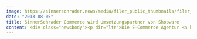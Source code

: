 ```yaml
---
image: https://sinnerschrader.news/media/filer_public_thumbnails/filer_public/e6/e8/e6e8ac7e-b399-4366-9df7-76232965608a/varfoldersdjk8pxf42x64d8fxslz8jcc8fc0000gnttmpdewys1__480x288_q85_crop_subsampling-2_upscale.jpg
date: "2013-08-05"
title: SinnerSchrader Commerce wird Umsetzungspartner von Shopware
content: <div class="newsbody"><p dir="ltr">Die E-Commerce Agentur <a href="http&#58;//www.commerce-plus.com" target="_blank">Commerce Plus</a> geht eine neue Partnerschaft mit dem modularen Online-Shopsystem <a href="http&#58;//shopware.de" target="_blank">Shopware</a> ein und ergänzt damit ihr Technologie-Portfolio. Commerce Plus, die Kreation, Entwicklung und Vermarktung magnetischer Vertriebsplattformen für Markenhersteller und Händler anbieten, ist bereits langjähriger Gold-Partner bei Magento. Hinzu kommt das neue Engagement bei der SaaS-Lösung Venda. Shopware ist nun die dritte Solution Partnerschaft und unterstreicht die strategische Ausrichtung der E-Commerce Agentur. Als erstes Shopware-Referenzprojekt von Commerce Plus ist der neue Onlineshop für die Lifestyle-Uhrenmarke <a href="http&#58;//shop.poseidon-watches.com" target="_blank">Poseidon</a> des Traditionsunternehmens Kienzle zu nennen.</p><p dir="ltr">Stefan Heyne, Vorstand shopware AG&#58;<br/><em>“Wir sind sehr froh, Commerce Plus als neuen Shopware Solution Partner begrüßen zu dürfen und ebenfalls sehr stolz auf die Uhrenmarke Poseidon als Shopware-Referenz. In das exklusive Partnerprogramm als Solution Partner kommt man nur auf Einladung&#58; Diese Einladung haben wir gerne ausgesprochen und freuen uns auch für die Zukunft auf weitere gemeinsame Projekte.”</em></p><p dir="ltr">Andreas Krüger, Director Unit Hamburg, Commerce Plus, über die Partnerschaft&#58;<br/><em>“Das Shopsystem von Shopware überzeugte uns durch seinen modularen und schlanken Aufbau. Die Mulitshopfunktionalität ist sehr ausgereift. Das entspricht den Anforderungen unserer Kunden, die einzelne Markenshops und länderspezifische Anpassungen anfragen. Zudem hat sich Shopware mit viel Innovationskraft und strategischer Herangehensweise im aufstrebenden mittleren Marktsegement der Shopsoftware-Anbieter positioniert. Deshalb glauben wir, dass Shopware ein System der Zukunft ist.”</em></p><p dir="ltr">Jochen Krisch auf <a href="http&#58;//www.excitingcommerce.de" target="_blank">excitingcommerce.de</a> über Shopware&#58;<br/><em>“Es ist schwer, nicht ins Schwärmen zu geraten ob dem, was Shopware in den letzten Jahren im Windschatten von Magento &amp; Co. in die Wege geleitet hat. Vom Open-Source-Gang über das runderneuerte Shopware 4 bis hin zum<a href="http&#58;//www.excitingcommerce.de/2013/06/bepado.html"> Händlernetzwerk Bepado</a>, das durch Libri<a href="http&#58;//www.excitingcommerce.de/2013/06/shopware-gewinnt-libri-als-bepado-partner.html"> die optimale Starthilfe erhält</a>. Shopware hat die strategischen Weichen gestellt für eine Zukunft, in der<a href="http&#58;//www.excitingcommerce.de/2013/05/hockeystick-szenario-21.html"> der Online-Markt explodiert</a>.”</em></p><p dir="ltr"><strong>Kontakt</strong><br/>Sebastian Kehr<br/>+49 40 24828 751<br/><a href="mailto&#58;sebastian.kehr@commerce-plus.com">sebastian.kehr@commerce-plus.com</a></p><p dir="ltr"><strong>Über Shopware</strong><br/>Shopware ist ein seit 2004 in Deutschland entwickeltes, modulares Online-Shopsystem. Es steht sowohl als Open-Source-Software wie auch in kommerziellen Editionen zur Verfügung. Das System ist multishopfähig. Es können also innerhalb einer Installation mehrere Storefronten auf unterschiedlichen Domains generiert werden. Dadurch können Shops etwa als einzelne Markenshops oder länderspezifisch angepasst werden. Über 15.000 Markenhersteller und Händler nutzen bereits Shopware. Darunter Unternehmen wie die Modekette Engbers, Wacom, getgoods.de, Frosta oder Durable.</p><p dir="ltr"><strong>Über Commerce Plus</strong><br/>Commerce Plus ist der Zusammenschluss der SinnerSchrader E-Commerce Spezialisten spot-media und next commerce. 100+ Mitarbeiter in Hamburg und Hannover betreuen Kunden wie Tchibo, Ernsting’s family, expert und Jack Wolfskin.<br/>Commerce Plus realisiert digitale Vertriebskonzepte für Markenhersteller und Händler. Als führende E-Commerce Agentur entwickeln wir innovative Online-Einkaufserlebnisse, die Konsumenten begeistern und langfristig binden. Im Team mit unseren Kunden und Partnern liefern wir von der strategischen Beratung, über die Konzeption und Umsetzung von Online Shops und E-Commerce Plattformen, bis zu E-Commerce Management und Betrieb innovative Lösungen auf erprobten technologischen Standards und zuverlässigen Service, Tag für Tag.</p><p><a class="news-backlink" href="/de/"><svg class="svg-ico svg-ico--arrow-left"><use xlink&#58;href="#arrow-down"></use></svg>Zurück zur Presse Übersicht</a></p></div>
---
```

